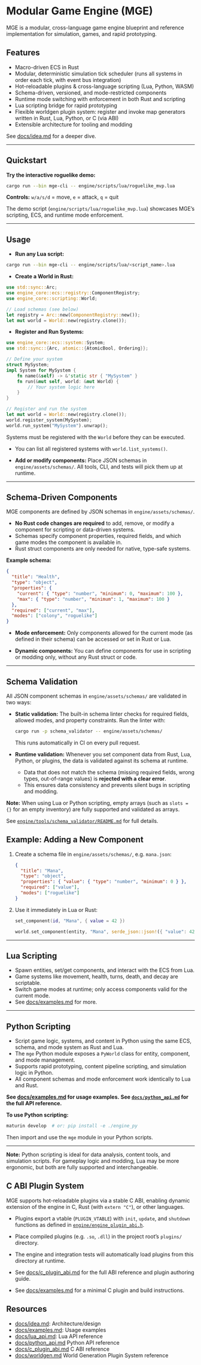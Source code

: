 # Modular Game Engine (MGE)

MGE is a modular, cross-language game engine blueprint and reference implementation for simulation, games, and rapid prototyping.

## Features

- Macro-driven ECS in Rust
- Modular, deterministic simulation tick scheduler (runs all systems in order each tick, with event bus integration)
- Hot-reloadable plugins & cross-language scripting (Lua, Python, WASM)
- Schema-driven, versioned, and mode-restricted components
- Runtime mode switching with enforcement in both Rust and scripting
- Lua scripting bridge for rapid prototyping
- Flexible worldgen plugin system: register and invoke map generators written in Rust, Lua, Python, or C (via ABI)
- Extensible architecture for tooling and modding

See [docs/idea.md](docs/idea.md) for a deeper dive.

---

## Quickstart

**Try the interactive roguelike demo:**

```bash
cargo run --bin mge-cli -- engine/scripts/lua/roguelike_mvp.lua
```

**Controls:**
`w/a/s/d` = move, `e` = attack, `q` = quit

The demo script (`engine/scripts/lua/roguelike_mvp.lua`) showcases MGE’s scripting, ECS, and runtime mode enforcement.

---

## Usage

- **Run any Lua script:**

```bash
cargo run --bin mge-cli -- engine/scripts/lua/<script_name>.lua
```

- **Create a World in Rust:**

```rust
use std::sync::Arc;
use engine_core::ecs::registry::ComponentRegistry;
use engine_core::scripting::World;

// Load schemas (see below)
let registry = Arc::new(ComponentRegistry::new());
let mut world = World::new(registry.clone());
```

- **Register and Run Systems:**

```rust
use engine_core::ecs::system::System;
use std::sync::{Arc, atomic::{AtomicBool, Ordering}};

// Define your system
struct MySystem;
impl System for MySystem {
    fn name(&self) -> &'static str { "MySystem" }
    fn run(&mut self, world: &mut World) {
        // Your system logic here
    }
}

// Register and run the system
let mut world = World::new(registry.clone());
world.register_system(MySystem);
world.run_system("MySystem").unwrap();
```

Systems must be registered with the `World` before they can be executed.

- You can list all registered systems with `world.list_systems()`.

- **Add or modify components:**
  Place JSON schemas in `engine/assets/schemas/`.
  All tools, CLI, and tests will pick them up at runtime.

---

## Schema-Driven Components

MGE components are defined by JSON schemas in `engine/assets/schemas/`.

- **No Rust code changes are required** to add, remove, or modify a component for scripting or data-driven systems.
- Schemas specify component properties, required fields, and which game modes the component is available in.
- Rust struct components are only needed for native, type-safe systems.

**Example schema:**

```json
{
  "title": "Health",
  "type": "object",
  "properties": {
    "current": { "type": "number", "minimum": 0, "maximum": 100 },
    "max": { "type": "number", "minimum": 1, "maximum": 100 }
  },
  "required": ["current", "max"],
  "modes": ["colony", "roguelike"]
}
```

- **Mode enforcement:**
  Only components allowed for the current mode (as defined in their schema) can be accessed or set in Rust or Lua.

- **Dynamic components:**
  You can define components for use in scripting or modding only, without any Rust struct or code.

---

## Schema Validation

All JSON component schemas in `engine/assets/schemas/` are validated in two ways:

- **Static validation:**
  The built-in schema linter checks for required fields, allowed modes, and property constraints.
  Run the linter with:

  ```bash
  cargo run -p schema_validator -- engine/assets/schemas/
  ```

  This runs automatically in CI on every pull request.

- **Runtime validation:**
  Whenever you set component data from Rust, Lua, Python, or plugins, the data is validated against its schema at runtime.
  - Data that does not match the schema (missing required fields, wrong types, out-of-range values) is **rejected with a clear error**.
  - This ensures data consistency and prevents silent bugs in scripting and modding.

**Note:**
When using Lua or Python scripting, empty arrays (such as `slots = {}` for an empty inventory) are fully supported and validated as arrays.

See [`engine/tools/schema_validator/README.md`](engine/tools/schema_validator/README.md) for full details.

## Example: Adding a New Component

1. Create a schema file in `engine/assets/schemas/`, e.g. `mana.json`:
   ```json
   {
     "title": "Mana",
     "type": "object",
     "properties": { "value": { "type": "number", "minimum": 0 } },
     "required": ["value"],
     "modes": ["roguelike"]
   }
   ```
2. Use it immediately in Lua or Rust:
   ```lua
   set_component(id, "Mana", { value = 42 })
   ```
   ```rust
   world.set_component(entity, "Mana", serde_json::json!({ "value": 42 })).unwrap();
   ```

---

## Lua Scripting

- Spawn entities, set/get components, and interact with the ECS from Lua.
- Game systems like movement, health, turns, death, and decay are scriptable.
- Switch game modes at runtime; only access components valid for the current mode.
- See [docs/examples.md](docs/examples.md) for more.

---

## Python Scripting

- Script game logic, systems, and content in Python using the same ECS, schema, and mode system as Rust and Lua.
- The `mge` Python module exposes a `PyWorld` class for entity, component, and mode management.
- Supports rapid prototyping, content pipeline scripting, and simulation logic in Python.
- All component schemas and mode enforcement work identically to Lua and Rust.

**See [docs/examples.md](docs/examples.md#python-scripting-examples) for usage examples.**
**See [`docs/python_api.md`](docs/python_api.md) for the full API reference.**

**To use Python scripting:**

```bash
maturin develop  # or: pip install -e ./engine_py
```

Then import and use the `mge` module in your Python scripts.

---

**Note:**
Python scripting is ideal for data analysis, content tools, and simulation scripts. For gameplay logic and modding, Lua may be more ergonomic, but both are fully supported and interchangeable.

## C ABI Plugin System

MGE supports hot-reloadable plugins via a stable C ABI, enabling dynamic extension of the engine in C, Rust (with `extern "C"`), or other languages.

- Plugins export a vtable (`PLUGIN_VTABLE`) with `init`, `update`, and `shutdown` functions as defined in [`engine/engine_plugin_abi.h`](engine/engine_plugin_abi.h).
- Place compiled plugins (e.g. `.so`, `.dll`) in the project root’s `plugins/` directory.
- The engine and integration tests will automatically load plugins from this directory at runtime.

- See [docs/c_plugin_abi.md](docs/c_plugin_abi.md) for the full ABI reference and plugin authoring guide.
- See [docs/examples.md](docs/examples.md#c-plugin-example) for a minimal C plugin and build instructions.

## Resources

- [docs/idea.md](docs/idea.md): Architecture/design
- [docs/examples.md](docs/examples.md): Usage examples
- [docs/lua_api.md](docs/lua_api.md): Lua API reference
- [docs/python_api.md](docs/python_api.md) Python API reference
- [docs/c_plugin_abi.md](docs/c_plugin_abi.md) C ABI reference
- [docs/worldgen.md](docs/worldgen.md) World Generation Plugin System reference
